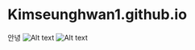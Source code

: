 # Kimseunghwan1.github.io
안녕
![Alt text](/path/to/img.jpg)
![Alt text](/path/to/img.jpg "Optional title")
